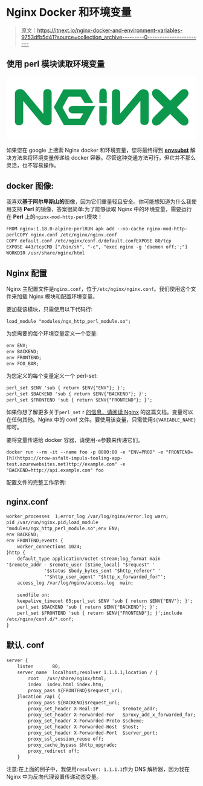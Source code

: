 # Nginx Docker 和环境变量

> 原文：<https://itnext.io/nginx-docker-and-environment-variables-9753dfb5d41?source=collection_archive---------0----------------------->

## 使用 perl 模块读取环境变量

![](img/191ca4a5e5a789257da44795d45a10bd.png)

如果您在 google 上搜索 Nginx docker 和环境变量，您将最终得到 [**envsubst**](https://www.gnu.org/software/gettext/manual/html_node/envsubst-Invocation.html#:~:text=The%20envsubst%20program%20substitutes%20the%20values%20of%20environment%20variables.&text=Output%20the%20variables%20occurring%20in%20shell%2Dformat%20.&text=In%20normal%20operation%20mode%2C%20standard,replaced%20with%20the%20corresponding%20values.) 解决方法来将环境变量传递给 docker 容器。尽管这种变通方法可行，但它并不那么灵活，也不容易操作。

## docker 图像:

我喜欢**基于阿尔卑斯山的**图像，因为它们重量轻且安全。你可能想知道为什么我使用支持 **Perl** 的镜像，答案很简单:为了能够读取 Nginx 中的环境变量，需要运行在 **Perl** 上的`nginx-mod-http-perl`模块！

```
FROM nginx:1.18.0-alpine-perlRUN apk add --no-cache nginx-mod-http-perlCOPY nginx.conf /etc/nginx/nginx.conf
COPY default.conf /etc/nginx/conf.d/default.confEXPOSE 80/tcp
EXPOSE 443/tcpCMD ["/bin/sh", "-c", "exec nginx -g 'daemon off;';"]
WORKDIR /usr/share/nginx/html
```

## Nginx 配置

Nginx 主配置文件是`nginx.conf`，位于`/etc/nginx/nginx.conf`。我们使用这个文件来加载 Nginx 模块和配置环境变量。

要加载该模块，只需使用以下代码行:

```
load_module "modules/ngx_http_perl_module.so";
```

为您需要的每个环境变量定义一个变量:

```
env ENV;
env BACKEND;
env FRONTEND;
env FOO_BAR;
```

为您定义的每个变量定义一个 perl-set:

```
perl_set $ENV 'sub { return $ENV{"ENV"}; }';
perl_set $BACKEND 'sub { return $ENV{"BACKEND"}; }';
perl_set $FRONTEND 'sub { return $ENV{"FRONTEND"}; }';
```

如果你想了解更多关于`perl_set` r [的信息，请阅读 Nginx](http://nginx.org/en/docs/http/ngx_http_perl_module.html#perl_set) 的这篇文档。变量可以在任何其他。Nginx 中的 conf 文件。要使用该变量，只需使用`${VARIABLE_NAME}`即可。

要将变量传递给 docker 容器，请使用`-e`参数来传递它们。

```
docker run --rm -it --name foo -p 8080:80 -e "ENV=PROD" -e "FRONTEND=[h](https://crow-asfalt-impuls-tooling-app-test.azurewebsites.net)ttp://example.com" -e "BACKEND=http://api.example.com" foo
```

配置文件的完整工作示例:

## nginx.conf

```
worker_processes  1;error_log /var/log/nginx/error.log warn;
pid /var/run/nginx.pid;load_module "modules/ngx_http_perl_module.so";env ENV;
env BACKEND;
env FRONTEND;events {
    worker_connections 1024;
}http {
    default_type application/octet-stream;log_format main  '$remote_addr - $remote_user [$time_local] "$request" '
              '$status $body_bytes_sent "$http_referer" '
              '"$http_user_agent" "$http_x_forwarded_for"';
    access_log /var/log/nginx/access.log  main;

    sendfile on;
    keepalive_timeout 65;perl_set $ENV 'sub { return $ENV{"ENV"}; }';
    perl_set $BACKEND 'sub { return $ENV{"BACKEND"}; }';
    perl_set $FRONTEND 'sub { return $ENV{"FRONTEND"}; }';include /etc/nginx/conf.d/*.conf;
}
```

## 默认. conf

```
server {    
    listen       80;
    server_name  localhost;resolver 1.1.1.1;location / {
        root   /usr/share/nginx/html;
        index  index.html index.htm;
        proxy_pass ${FRONTEND}$request_uri;
    }location /api {        
        proxy_pass ${BACKEND}$request_uri; 
        proxy_set_header X-Real-IP         $remote_addr;
        proxy_set_header X-Forwarded-For   $proxy_add_x_forwarded_for;
        proxy_set_header X-Forwarded-Proto $scheme;
        proxy_set_header X-Forwarded-Host  $host;
        proxy_set_header X-Forwarded-Port  $server_port;
        proxy_ssl_session_reuse off;
        proxy_cache_bypass $http_upgrade;
        proxy_redirect off;
    }
```

注意:在上面的例子中，我使用`resolver: 1.1.1.1`作为 DNS 解析器，因为我在 Nginx 中为反向代理设置传递动态变量。